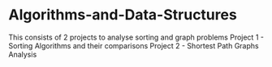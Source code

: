 # Algorithms-and-Data-Structures
This consists of 2 projects to analyse sorting and graph problems
Project 1 - Sorting Algorithms and their comparisons
Project 2 - Shortest Path Graphs Analysis
